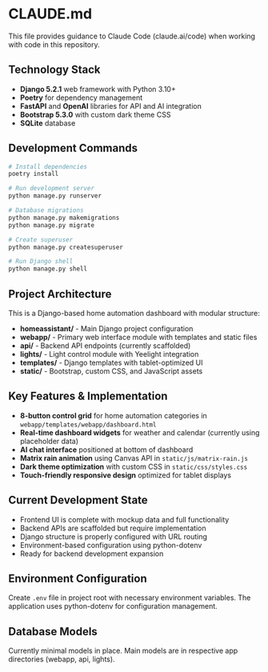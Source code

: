 # CLAUDE.md

This file provides guidance to Claude Code (claude.ai/code) when working with code in this repository.

## Technology Stack
- **Django 5.2.1** web framework with Python 3.10+
- **Poetry** for dependency management
- **FastAPI** and **OpenAI** libraries for API and AI integration
- **Bootstrap 5.3.0** with custom dark theme CSS
- **SQLite** database

## Development Commands
```bash
# Install dependencies
poetry install

# Run development server
python manage.py runserver

# Database migrations
python manage.py makemigrations
python manage.py migrate

# Create superuser
python manage.py createsuperuser

# Run Django shell
python manage.py shell
```

## Project Architecture
This is a Django-based home automation dashboard with modular structure:

- **homeassistant/** - Main Django project configuration
- **webapp/** - Primary web interface module with templates and static files
- **api/** - Backend API endpoints (currently scaffolded)
- **lights/** - Light control module with Yeelight integration
- **templates/** - Django templates with tablet-optimized UI
- **static/** - Bootstrap, custom CSS, and JavaScript assets

## Key Features & Implementation
- **8-button control grid** for home automation categories in `webapp/templates/webapp/dashboard.html`
- **Real-time dashboard widgets** for weather and calendar (currently using placeholder data)
- **AI chat interface** positioned at bottom of dashboard
- **Matrix rain animation** using Canvas API in `static/js/matrix-rain.js`
- **Dark theme optimization** with custom CSS in `static/css/styles.css`
- **Touch-friendly responsive design** optimized for tablet displays

## Current Development State
- Frontend UI is complete with mockup data and full functionality
- Backend APIs are scaffolded but require implementation
- Django structure is properly configured with URL routing
- Environment-based configuration using python-dotenv
- Ready for backend development expansion

## Environment Configuration
Create `.env` file in project root with necessary environment variables. The application uses python-dotenv for configuration management.

## Database Models
Currently minimal models in place. Main models are in respective app directories (webapp, api, lights).